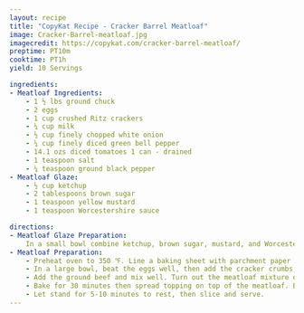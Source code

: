 ```yaml
---
layout: recipe
title: "CopyKat Recipe - Cracker Barrel Meatloaf"
image: Cracker-Barrel-meatloaf.jpg
imagecredit: https://copykat.com/cracker-barrel-meatloaf/
preptime: PT10m
cooktime: PT1h
yield: 10 Servings

ingredients:
- Meatloaf Ingredients:
    - 1 ½ lbs ground chuck
    - 2 eggs
    - 1 cup crushed Ritz crackers
    - ¼ cup milk
    - ½ cup finely chopped white onion
    - ¼ cup finely diced green bell pepper
    - 14.1 ozs diced tomatoes 1 can - drained
    - 1 teaspoon salt
    - ¼ teaspoon ground black pepper
- Meatloaf Glaze:
    - ½ cup ketchup
    - 2 tablespoons brown sugar
    - 1 teaspoon yellow mustard
    - 1 teaspoon Worcestershire sauce

directions:
- Meatloaf Glaze Preparation:
    In a small bowl combine ketchup, brown sugar, mustard, and Worcestershire sauce.
- Meatloaf Preparation:
    - Preheat oven to 350 ℉. Line a baking sheet with parchment paper or aluminum foil for easy removal if desired.
    - In a large bowl, beat the eggs well, then add the cracker crumbs, onion, green pepper, milk, salt, drained diced tomatoes, and pepper.  Mix well.
    - Add the ground beef and mix well. Turn out the meatloaf mixture onto the prepared pan; shape into a loaf.
    - Bake for 30 minutes then spread topping on top of the meatloaf. Bake for an additional 30 minutes or until the center is 160 ℉.
    - Let stand for 5-10 minutes to rest, then slice and serve.
---
```

